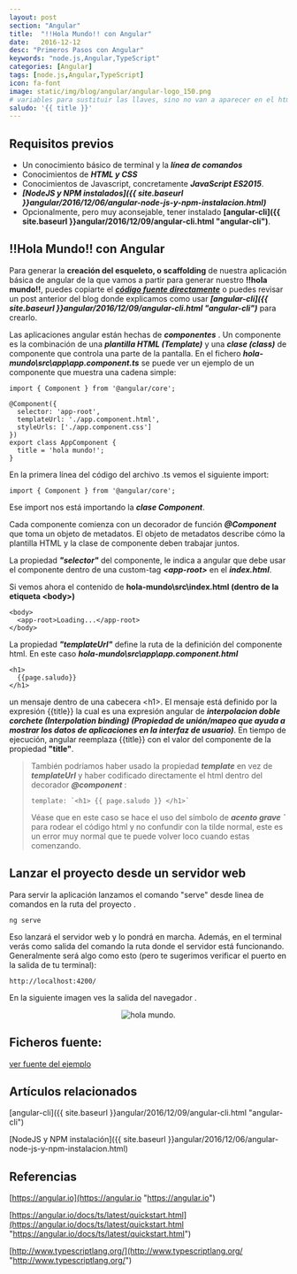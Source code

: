 ```yaml
---
layout: post
section: "Angular"
title:  "!!Hola Mundo!! con Angular"
date:   2016-12-12
desc: "Primeros Pasos con Angular"
keywords: "node.js,Angular,TypeScript"
categories: [Angular]
tags: [node.js,Angular,TypeScript]
icon: fa-font
image: static/img/blog/angular/angular-logo_150.png
# variables para sustituir las llaves, sino no van a aparecer en el html hay que referenciarlas así {{ page.saludo }}
saludo: '{{ title }}'
---
```


## Requisitos previos ##

- Un conocimiento básico de terminal y la ***línea de comandos***
- Conocimientos de ***HTML y CSS***
- Conocimientos de Javascript, concretamente ***JavaScript ES2015***.
- ***[NodeJS y NPM instalados]({{ site.baseurl }}angular/2016/12/06/angular-node-js-y-npm-instalacion.html)***
- Opcionalmente, pero muy aconsejable, tener instalado **[angular-cli]({{ site.baseurl }}angular/2016/12/09/angular-cli.html "angular-cli")**.

## !!Hola Mundo!! con Angular ##

Para generar la **creación del esqueleto, o scaffolding** de nuestra aplicación básica de angular de la que vamos a partir para generar nuestro **!!hola mundo!!**, puedes copiarte el ***[código fuente directamente](https://github.com/javiermartinalonso/Angular-2/tree/master/hola-mundo "ver fuente del ejemplo")*** o puedes revisar un post anterior del blog donde explicamos como usar ***[angular-cli]({{ site.baseurl }}angular/2016/12/09/angular-cli.html "angular-cli")*** para crearlo.

Las aplicaciones angular están hechas de ***componentes*** . Un componente es la combinación de una ***plantilla HTML (Template)*** y una ***clase (class)*** de componente que controla una parte de la pantalla. En el fichero ***hola-mundo\src\app\app.component.ts*** se puede ver un ejemplo de un componente que muestra una cadena simple:

    import { Component } from '@angular/core';
    
    @Component({
      selector: 'app-root',
      templateUrl: './app.component.html',
      styleUrls: ['./app.component.css']
    })
    export class AppComponent {
      title = 'hola mundo!';
    }

En la primera línea del código del archivo .ts vemos el siguiente import:

    import { Component } from '@angular/core';

Ese import nos está importando la ***clase Component***.

Cada componente comienza con un decorador de función ***@Component*** que toma un objeto de metadatos. El objeto de metadatos describe cómo la plantilla HTML y la clase de componente deben trabajar juntos.

La propiedad ***"selector"*** del componente, le indica a angular que debe usar el componente dentro de una custom-tag ***<app-root\>*** en el ***index.html***.

Si vemos ahora el contenido de **hola-mundo\src\index.html (dentro de la etiqueta <body\>)**

    <body>
      <app-root>Loading...</app-root>
    </body>

La propiedad ***"templateUrl"*** define la ruta de la definición del componente html. En este caso ***hola-mundo\src\app\app.component.html***

    <h1>
      {{page.saludo}}
    </h1>

un mensaje dentro de una cabecera <h1\>. El mensaje está definido por la expresión \{\{title\}\} la cual es una expresión angular de ***interpolacion doble corchete (Interpolation binding) (Propiedad de unión/mapeo que ayuda a mostrar los datos de aplicaciones en la interfaz de usuario)***. En tiempo de ejecución, angular reemplaza \{\{title\}\} con el valor del componente de la propiedad **"title"**.

> También podríamos haber usado la propiedad ***template*** en vez de ***templateUrl*** y haber codificado directamente el html dentro del decorador ***@component*** :
> 
>     template: `<h1> {{ page.saludo }} </h1>`
> 
> Véase que en este caso se hace el uso del símbolo de ***acento grave `*** para rodear el código html y no confundir con la tilde normal, este es un error muy normal que te puede volver loco cuando estas comenzando. 

## Lanzar el proyecto desde un servidor web ##

Para servir la aplicación lanzamos el comando "serve" desde linea de comandos en la ruta del proyecto .

    ng serve

Eso lanzará el servidor web y lo pondrá en marcha. Además, en el terminal verás como salida del comando la ruta donde el servidor está funcionando. Generalmente será algo como esto (pero te sugerimos verificar el puerto en la salida de tu terminal):

    http://localhost:4200/

En la siguiente imagen ves la salida del navegador .

<div style="text-align: center;">
	<img src="{{ site.baseurl }}static/img/blog/angular/hola-mundo.png" class="img-thumbnail" alt="hola mundo."/>
</div>

## Ficheros fuente: ##

[ver fuente del ejemplo](https://github.com/javiermartinalonso/Angular-2/tree/master/hola-mundo "ver fuente del ejemplo")

## Artículos relacionados ##

[angular-cli]({{ site.baseurl }}angular/2016/12/09/angular-cli.html "angular-cli")

[NodeJS y NPM instalación]({{ site.baseurl }}angular/2016/12/06/angular-node-js-y-npm-instalacion.html)

## Referencias ##

[https://angular.io](https://angular.io "https://angular.io")

[https://angular.io/docs/ts/latest/quickstart.html](https://angular.io/docs/ts/latest/quickstart.html "https://angular.io/docs/ts/latest/quickstart.html")

[http://www.typescriptlang.org/](http://www.typescriptlang.org/ "http://www.typescriptlang.org/")